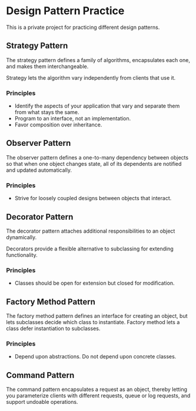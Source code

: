 # Design Pattern Practice

This is a private project for practicing different design patterns.

## Strategy Pattern

The strategy pattern defines a family of algorithms, encapsulates each one, and makes them interchangeable.

Strategy lets the algorithm vary independently from clients that use it.

### Principles

- Identify the aspects of your application that vary and separate them from
what stays the same.
- Program to an interface, not an implementation.
- Favor composition over inheritance.

## Observer Pattern

The observer pattern defines a one-to-many dependency between objects so that when one object changes state, all of its dependents are notified and updated automatically.

### Principles

- Strive for loosely coupled designs between objects that interact.

## Decorator Pattern

The decorator pattern attaches additional responsibilities to an object dynamically.

Decorators provide a flexible alternative to subclassing for extending functionality.

### Principles

- Classes should be open for extension but closed for modification.

## Factory Method Pattern

The factory method pattern defines an interface for creating an object, but lets subclasses decide which class to instantiate. Factory method lets a class defer instantiation to subclasses.

### Principles

- Depend upon abstractions. Do not depend upon concrete classes.

## Command Pattern

The command pattern encapsulates a request as an object, thereby letting you parameterize clients with different requests, queue or log requests, and support undoable operations.
